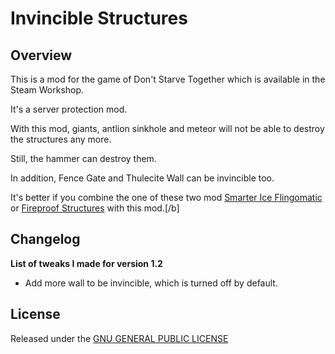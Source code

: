 # Invincible Structures

## Overview

This is a mod for the game of Don't Starve Together which is available in the Steam Workshop. 

It's a server protection mod.

With this mod, giants, antlion sinkhole and meteor will not be able to destroy the structures any more.

Still, the hammer can destroy them.

In addition, Fence Gate and Thulecite Wall can be invincible too.

It's better if you combine the one of these two mod [Smarter Ice Flingomatic](https://steamcommunity.com/sharedfiles/filedetails/?id=1845106626) or [Fireproof Structures](https://steamcommunity.com/sharedfiles/filedetails/?id=1842845837) with this mod.[/b]

## Changelog

**List of tweaks I made for version 1.2**

- Add more wall to be invincible, which is turned off by default.

## License

Released under the [GNU GENERAL PUBLIC LICENSE](https://www.gnu.org/licenses/gpl-3.0.en.html)